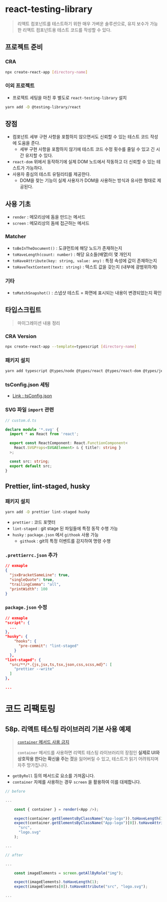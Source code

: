 # react-testing-library

> 리액트 컴포넌트를 테스트하기 위한 매우 가벼운 솔루션으로, 유지 보수가 가능한 리액트 컴포넌트용 테스트 코드를 작성할 수 있다.

## 프로젝트 준비

### CRA

```sh
npx create-react-app [directory-name]
```

### 이외 프로젝트

- 프로젝트 세팅을 마친 후 별도로 `react-testing-library` 설치

```sh
yarn add -D @testing-library/react
```

## 장점

- 컴포넌트 세부 구현 사항을 포함하지 않으면서도 신뢰할 수 있는 테스트 코드 작성에 도움을 준다.
  - 세부 구현 사항을 포함하지 않기에 테스트 코드 수정 횟수를 줄일 수 있고 긴 시간 유지할 수 있다.
- `react-dom` 위에서 동작하기에 실제 DOM 노드에서 작동하고 더 신뢰할 수 있는 테스트가 가능하다.
- 사용자 중심의 테스트 유틸리티를 제공한다.
  - DOM을 찾는 기능이 실제 사용자가 DOM을 사용하는 방식과 유사한 형태로 제공된다.

## 사용 기초

- `render` : 메모리상에 돔을 만드는 메서드
- `screen` : 메모리상의 돔에 접근하는 메서드

### Matcher

- `toBeInTheDocument()` : 도큐먼트에 해당 노드가 존재하는지
- `toHaveLength(count: number)` : 해당 요소들(배열)이 몇 개인지
- `toHaveAttribute(key: string, value: any)` : 특정 속성에 값이 존재하는지
- `toHaveTextContent(text: string)` : 텍스트 값을 갖는지 (내부에 광범위하게)

### 기타

- `toMatchSnapshot()` : 스냅샷 테스트 = 화면에 표시되는 내용이 변경되었는지 확인

## 타입스크립트

> 마이그레이션 내용 정리

### CRA Version

```sh
npx create-react-app --template=typescript [directory-name]
```

### 패키지 설치

```sh
yarn add typescript @types/node @types/react @types/react-dom @types/jest
```

### tsConfig.json 세팅

- [Link : tsConfig.json](https://github.com/p-acid/react-tdd-practice/blob/main/react-testing-library/tsconfig.json)

### SVG 파일 `import` 관련

```ts
// custom.d.ts

declare module '*.svg' {
  import * as React from 'react';

  export const ReactComponent: React.FunctionComponent<
    React.SVGProps<SVGAElement> & { title?: string }
  >;

  const src: string;
  export default src;
}
```

## Prettier, lint-staged, husky

### 패키지 설치

```sh
yarn add -D prettier lint-staged husky
```

- `prettier` : 코드 포맷터
- `lint-staged` : git stage 된 파일들에 특정 동작 수행 가능
- `husky` : `package.json` 에서 `githook` 사용 가능
  - `githook` : git의 특정 이벤트를 감지하여 명령 수행

### `.prettierrc.json` 추가

```json
// exmaple
{
  "jsxBracketSameLine": true,
  "singleQuote": true,
  "trailingComma": "all",
  "printWidth": 100
}
```

### `package.json` 수정

```json
// exmaple
"script": {
  ...
},
"husky": {
    "hooks": {
      "pre-commit": "lint-staged"
    }
  },
"lint-staged": {
  "src/**/*.{js,jsx,ts,tsx,json,css,scss,md}": [
    "prettier --write"
  ]
},

...
```

# 코드 리팩토링

## 58p. 리액트 테스팅 라이브러리 기본 사용 예제

> [`container` 메서드 사용 금지](https://github.com/testing-library/eslint-plugin-testing-library/blob/main/docs/rules/no-container.md)
>
> `container` 메서드를 사용하면 리액트 테스팅 라이브러리의 장점인 **실제로 UI와 상호작용 한다는 확신을 주는 것**을 잃어버릴 수 있고, 테스트가 읽기 어려워지며 자주 망가집니다.

- `getByRoll` 등의 메서드로 요소를 가져옵니다.
- `container` 자체를 사용하는 경우 `screen` 을 활용하여 이를 대체합니다.

```js
// before

...

    const { container } = render(<App />);

    expect(container.getElementsByClassName("App-logo")).toHaveLength(1);
    expect(container.getElementsByClassName("App-logo")[0]).toHaveAttribute(
      "src",
      "logo.svg"
    );

...
```

```js
// after

...

    const imageElements = screen.getAllByRole("img");

    expect(imageElements).toHaveLength(1);
    expect(imageElements[0]).toHaveAttribute("src", "logo.svg");

...
```
